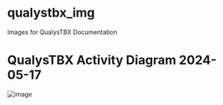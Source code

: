 # qualystbx_img
Images for QualysTBX Documentation

# QualysTBX Activity Diagram 2024-05-17

![image](https://github.com/dg-cafe/qualystbx_img/assets/82658653/72bc4bad-f21e-4e2b-9f73-923ca4212cc2)
